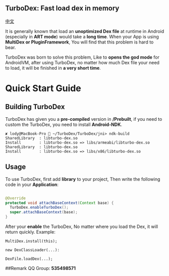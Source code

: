 TurboDex: Fast load dex in memory
--------
[中文](CHINESE.md "中文")

It is generally known that load an **unoptimized Dex file** at runtime
in Android (especially in **ART mode**) would take a **long time**.
When your App is using **MultiDex or PluginFramework**,
You will find that this problem is hard to bear.

TurboDex was born to solve this problem, Like to **opens the god mode** for AndroidVM,
after using TurboDex, no matter how much Dex file your need to load,
it will be finished in **a very short time**.

# Quick Start Guide

## Building TurboDex
TurboDex has given you a **pre-compiled** version in **/Prebuilt**,
if you need to custom the TurboDex, you need to install **Android-NDK**.

```
✘ lody@MacBook-Pro  ~/TurboDex/TurboDex/jni> ndk-build                  
SharedLibrary  : libturbo-dex.so
Install        : libturbo-dex.so => libs/armeabi/libturbo-dex.so
SharedLibrary  : libturbo-dex.so
Install        : libturbo-dex.so => libs/x86/libturbo-dex.so
```

## Usage
To use TurboDex, first add **library** to your project,
Then write the following code in your **Application**:

```java

@Override
protected void attachBaseContext(Context base) {
  TurboDex.enableTurboDex();
  super.attachBaseContext(base);
}


```

After your **enable** the TurboDex, No matter where you load the Dex, it will return quickly.
Example:
```
MultiDex.install(this);

new DexClassLoader(...):

DexFile.loadDex(...);
```


##Remark
QQ Group: **535498571**
